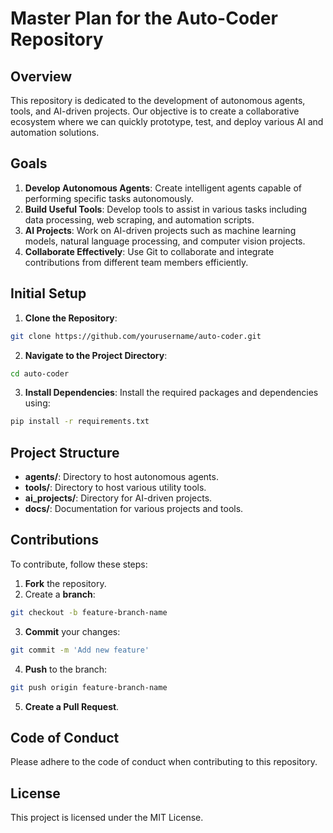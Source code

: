 
# Master Plan for the Auto-Coder Repository

## Overview
This repository is dedicated to the development of autonomous agents, tools, and AI-driven projects. Our objective is to create a collaborative ecosystem where we can quickly prototype, test, and deploy various AI and automation solutions.

## Goals
1. **Develop Autonomous Agents**: Create intelligent agents capable of performing specific tasks autonomously.
2. **Build Useful Tools**: Develop tools to assist in various tasks including data processing, web scraping, and automation scripts.
3. **AI Projects**: Work on AI-driven projects such as machine learning models, natural language processing, and computer vision projects.
4. **Collaborate Effectively**: Use Git to collaborate and integrate contributions from different team members efficiently.

## Initial Setup
1. **Clone the Repository**: 
```sh
git clone https://github.com/yourusername/auto-coder.git
```
2. **Navigate to the Project Directory**: 
```sh
cd auto-coder
```
3. **Install Dependencies**: 
Install the required packages and dependencies using:
```sh
pip install -r requirements.txt
```

## Project Structure
- **agents/**: Directory to host autonomous agents.
- **tools/**: Directory to host various utility tools.
- **ai_projects/**: Directory for AI-driven projects.
- **docs/**: Documentation for various projects and tools.

## Contributions
To contribute, follow these steps:
1. **Fork** the repository.
2. Create a **branch**: 
```sh
git checkout -b feature-branch-name
```
3. **Commit** your changes: 
```sh
git commit -m 'Add new feature'
```
4. **Push** to the branch: 
```sh
git push origin feature-branch-name
```
5. **Create a Pull Request**.

## Code of Conduct
Please adhere to the code of conduct when contributing to this repository.

## License
This project is licensed under the MIT License.
